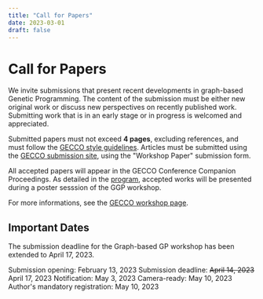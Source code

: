 ```yaml
---
title: "Call for Papers"
date: 2023-03-01
draft: false
---
```


# Call for Papers

We invite submissions that present recent developments in graph-based Genetic Programming. The content of the submission must be either new original work or discuss new perspectives on recently published work. Submitting work that is in an early stage or in progress is welcomed and appreciated.

Submitted papers must not exceed **4 pages**, excluding references, and must follow the [GECCO style guidelines](https://gecco-2023.sigevo.org/Paper-Submission-Instructions). Articles must be submitted using the [GECCO submission site](https://ssl.linklings.net/conferences/gecco/), using the "Workshop Paper" submission form.

All accepted papers will appear in the GECCO Conference Companion Proceedings. As detailed in the [program](https://graphgp.com/program/), accepted works will be presented during a poster sesssion of the GGP workshop.

For more informations, see the [GECCO workshop page](https://gecco-2023.sigevo.org/Call-for-Workshop-Papers).

## Important Dates

The submission deadline for the Graph-based GP workshop has been extended to April 17, 2023.

Submission opening: February 13, 2023
Submission deadline: ~~April 14, 2023~~ April 17, 2023
Notification: May 3, 2023
Camera-ready: May 10, 2023
Author's mandatory registration: May 10, 2023 
